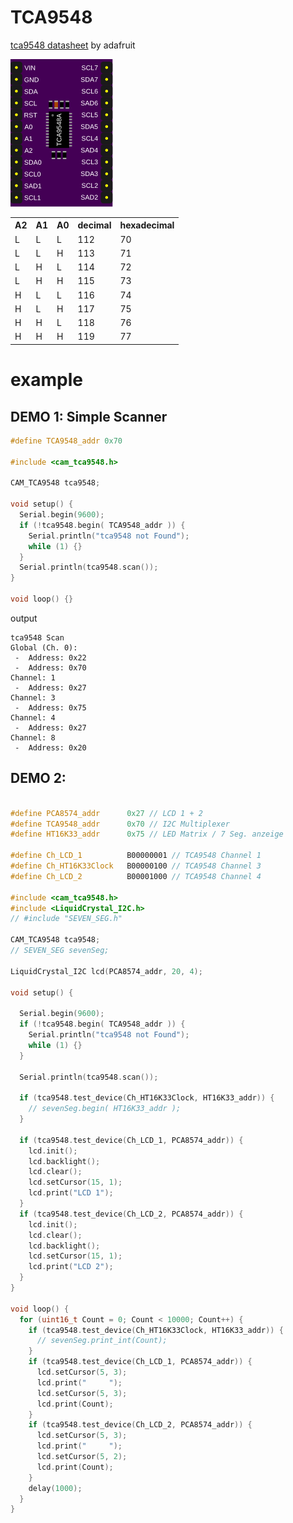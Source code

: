 # TCA9548

[tca9548 datasheet](https://cdn-shop.adafruit.com/datasheets/tca9548a.pdf) by adafruit


![tca9548](/img/tca9548.svg)

 <table>
  <tr>
    <th>A2</th><th>A1</th><th>A0</th><th>decimal</th><th>hexadecimal</th>    
  </tr>
  <tr>
    <td>L</td><td>L</td><td>L</td> <td>112</td> <td>70</td>    
  </tr>
  <tr>
    <td>L</td><td>L</td><td>H</td> <td>113</td> <td>71</td>    
  </tr>
  <tr>
    <td>L</td><td>H</td><td>L</td> <td>114</td> <td>72</td>    
  </tr>
  <tr>
    <td>L</td><td>H</td><td>H</td> <td>115</td> <td>73</td>    
  </tr>
  <tr>
    <td>H</td><td>L</td><td>L</td> <td>116</td> <td>74</td>    
  </tr>
  <tr>
    <td>H</td><td>L</td><td>H</td> <td>117</td> <td>75</td>    
  </tr>
  <tr>
    <td>H</td><td>H</td><td>L</td> <td>118</td> <td>76</td>    
  </tr>
  <tr>
    <td>H</td><td>H</td><td>H</td> <td>119</td> <td>77</td>    
  </tr>
</table> 


# example

## DEMO 1: Simple Scanner

```cpp
#define TCA9548_addr 0x70

#include <cam_tca9548.h>

CAM_TCA9548 tca9548;

void setup() {
  Serial.begin(9600);
  if (!tca9548.begin( TCA9548_addr )) {
    Serial.println("tca9548 not Found");
    while (1) {}
  }
  Serial.println(tca9548.scan());
}

void loop() {}
```

output

```
tca9548 Scan
Global (Ch. 0): 
 -  Address: 0x22
 -  Address: 0x70
Channel: 1
 -  Address: 0x27
Channel: 3
 -  Address: 0x75
Channel: 4
 -  Address: 0x27
Channel: 8
 -  Address: 0x20
```

## DEMO 2:

```cpp

#define PCA8574_addr      0x27 // LCD 1 + 2
#define TCA9548_addr      0x70 // I2C Multiplexer
#define HT16K33_addr      0x75 // LED Matrix / 7 Seg. anzeige

#define Ch_LCD_1          B00000001 // TCA9548 Channel 1
#define Ch_HT16K33Clock   B00000100 // TCA9548 Channel 3
#define Ch_LCD_2          B00001000 // TCA9548 Channel 4

#include <cam_tca9548.h>
#include <LiquidCrystal_I2C.h>
// #include "SEVEN_SEG.h"

CAM_TCA9548 tca9548;
// SEVEN_SEG sevenSeg;

LiquidCrystal_I2C lcd(PCA8574_addr, 20, 4);

void setup() {
  
  Serial.begin(9600);
  if (!tca9548.begin( TCA9548_addr )) {
    Serial.println("tca9548 not Found");
    while (1) {}
  }
  
  Serial.println(tca9548.scan());
  
  if (tca9548.test_device(Ch_HT16K33Clock, HT16K33_addr)) {
    // sevenSeg.begin( HT16K33_addr );
  }

  if (tca9548.test_device(Ch_LCD_1, PCA8574_addr)) {
    lcd.init();
    lcd.backlight();
    lcd.clear();
    lcd.setCursor(15, 1);
    lcd.print("LCD 1");
  }
  if (tca9548.test_device(Ch_LCD_2, PCA8574_addr)) {
    lcd.init();
    lcd.clear();
    lcd.backlight();
    lcd.setCursor(15, 1);
    lcd.print("LCD 2");
  }
}

void loop() {
  for (uint16_t Count = 0; Count < 10000; Count++) {
    if (tca9548.test_device(Ch_HT16K33Clock, HT16K33_addr)) {
      // sevenSeg.print_int(Count);
    }
    if (tca9548.test_device(Ch_LCD_1, PCA8574_addr)) {
      lcd.setCursor(5, 3);
      lcd.print("     ");
      lcd.setCursor(5, 3);
      lcd.print(Count);
    }
    if (tca9548.test_device(Ch_LCD_2, PCA8574_addr)) {
      lcd.setCursor(5, 3);
      lcd.print("     ");
      lcd.setCursor(5, 2);
      lcd.print(Count);
    }
    delay(1000);
  }
}
```
